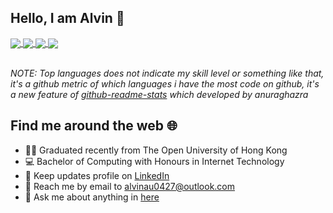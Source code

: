 ## Hello, I am Alvin :wave: 

<a href="https://github.com/alvinau0427">
  <img align="center" src="https://github-readme-stats.vercel.app/api?username=alvinau0427&theme=tokyonight&show_icons=true&line_height=27" />
</a>
<a href="https://github.com/alvinau0427">
  <img align="center" src="https://github-readme-stats.vercel.app/api/top-langs/?username=alvinau0427&theme=tokyonight&hide=CSS,TSQL" />
</a>

<a href="https://github.com/alvinau0427/SuperSeniors">
  <img align="center" src="https://github-readme-stats.vercel.app/api/pin/?username=alvinau0427&repo=SuperSeniors&theme=tokyonight" />
</a>
<a href="https://github.com/alvinau0427/SmartController">
  <img align="center" src="https://github-readme-stats.vercel.app/api/pin/?username=alvinau0427&repo=SmartController&theme=tokyonight" />
</a>
<br><br/>

*NOTE: Top languages does not indicate my skill level or something like that, it's a github metric of which languages i have the most code on github, it's a new feature of [github-readme-stats](https://github.com/anuraghazra/github-readme-stats) which developed by anuraghazra*

## Find me around the web :globe_with_meridians:
- :man_technologist: Graduated recently from The Open University of Hong Kong
- :computer: Bachelor of Computing with Honours in Internet Technology
- :briefcase: Keep updates profile on [LinkedIn](https://www.linkedin.com/in/alvinau0427/)
- :email: Reach me by email to alvinau0427@outlook.com
- :speech_balloon: Ask me about anything in [here](https://github.com/alvinau0427/alvinau0427/issues)
